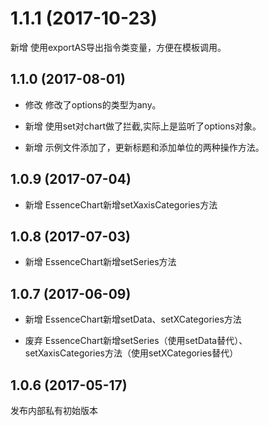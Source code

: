 # 1.1.1 (2017-10-23)

新增 使用exportAS导出指令类变量，方便在模板调用。

## 1.1.0 (2017-08-01)

- 修改 修改了options的类型为any。

- 新增 使用set对chart做了拦截,实际上是监听了options对象。

- 新增 示例文件添加了，更新标题和添加单位的两种操作方法。

## 1.0.9 (2017-07-04)

- 新增 EssenceChart新增setXaxisCategories方法

## 1.0.8 (2017-07-03)

- 新增 EssenceChart新增setSeries方法

## 1.0.7 (2017-06-09)

- 新增 EssenceChart新增setData、setXCategories方法

- 废弃 EssenceChart新增setSeries（使用setData替代）、setXaxisCategories方法（使用setXCategories替代）

## 1.0.6 (2017-05-17)

发布内部私有初始版本